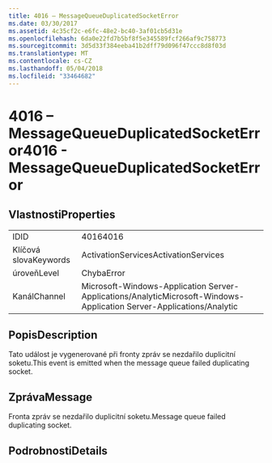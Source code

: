 ```yaml
---
title: 4016 – MessageQueueDuplicatedSocketError
ms.date: 03/30/2017
ms.assetid: 4c35cf2c-e6fc-48e2-bc40-3af01cb5d31e
ms.openlocfilehash: 6da0e22fd7b5bf8f5e345589fcf266af9c758773
ms.sourcegitcommit: 3d5d33f384eeba41b2dff79d096f47ccc8d8f03d
ms.translationtype: MT
ms.contentlocale: cs-CZ
ms.lasthandoff: 05/04/2018
ms.locfileid: "33464682"
---
```

# <a name="4016---messagequeueduplicatedsocketerror"></a><span data-ttu-id="63b67-102">4016 – MessageQueueDuplicatedSocketError</span><span class="sxs-lookup"><span data-stu-id="63b67-102">4016 - MessageQueueDuplicatedSocketError</span></span>
## <a name="properties"></a><span data-ttu-id="63b67-103">Vlastnosti</span><span class="sxs-lookup"><span data-stu-id="63b67-103">Properties</span></span>  
  
|||  
|-|-|  
|<span data-ttu-id="63b67-104">ID</span><span class="sxs-lookup"><span data-stu-id="63b67-104">ID</span></span>|<span data-ttu-id="63b67-105">4016</span><span class="sxs-lookup"><span data-stu-id="63b67-105">4016</span></span>|  
|<span data-ttu-id="63b67-106">Klíčová slova</span><span class="sxs-lookup"><span data-stu-id="63b67-106">Keywords</span></span>|<span data-ttu-id="63b67-107">ActivationServices</span><span class="sxs-lookup"><span data-stu-id="63b67-107">ActivationServices</span></span>|  
|<span data-ttu-id="63b67-108">úroveň</span><span class="sxs-lookup"><span data-stu-id="63b67-108">Level</span></span>|<span data-ttu-id="63b67-109">Chyba</span><span class="sxs-lookup"><span data-stu-id="63b67-109">Error</span></span>|  
|<span data-ttu-id="63b67-110">Kanál</span><span class="sxs-lookup"><span data-stu-id="63b67-110">Channel</span></span>|<span data-ttu-id="63b67-111">Microsoft-Windows-Application Server-Applications/Analytic</span><span class="sxs-lookup"><span data-stu-id="63b67-111">Microsoft-Windows-Application Server-Applications/Analytic</span></span>|  
  
## <a name="description"></a><span data-ttu-id="63b67-112">Popis</span><span class="sxs-lookup"><span data-stu-id="63b67-112">Description</span></span>  
 <span data-ttu-id="63b67-113">Tato událost je vygenerované při fronty zpráv se nezdařilo duplicitní soketu.</span><span class="sxs-lookup"><span data-stu-id="63b67-113">This event is emitted when the message queue failed duplicating socket.</span></span>  
  
## <a name="message"></a><span data-ttu-id="63b67-114">Zpráva</span><span class="sxs-lookup"><span data-stu-id="63b67-114">Message</span></span>  
 <span data-ttu-id="63b67-115">Fronta zpráv se nezdařilo duplicitní soketu.</span><span class="sxs-lookup"><span data-stu-id="63b67-115">Message queue failed duplicating socket.</span></span>  
  
## <a name="details"></a><span data-ttu-id="63b67-116">Podrobnosti</span><span class="sxs-lookup"><span data-stu-id="63b67-116">Details</span></span>
